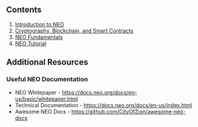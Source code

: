 ## Contents

1. [Introduction to NEO](1-Introduction_to_NEO.md)
2. [Cryptography, Blockchain, and Smart Contracts](2-Cryptography_blockchain_and_Smart_contracts.md)
3. [NEO Fundamentals](3-Fundamentals_of_NEO.md)
4. [NEO Tutorial](4-NEO_Tutorial.md)

## Additional Resources

### Useful NEO Documentation

* NEO Whitepaper - https://docs.neo.org/docs/en-us/basic/whitepaper.html
* Technical Documentation - https://docs.neo.org/docs/en-us/index.html
* Awesome NEO Docs - https://github.com/CityOfZion/awesome-neo-docs
